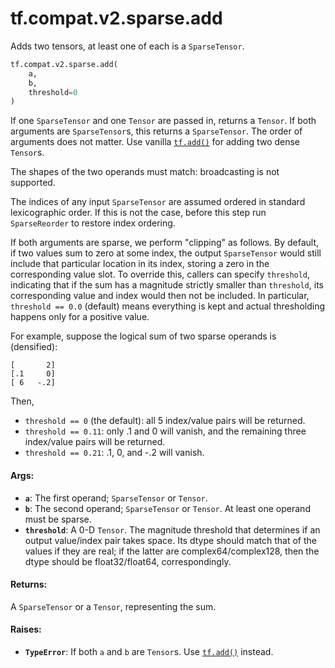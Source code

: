 <div itemscope itemtype="http://developers.google.com/ReferenceObject">
<meta itemprop="name" content="tf.compat.v2.sparse.add" />
<meta itemprop="path" content="Stable" />
</div>

# tf.compat.v2.sparse.add

Adds two tensors, at least one of each is a `SparseTensor`.

``` python
tf.compat.v2.sparse.add(
    a,
    b,
    threshold=0
)
```

<!-- Placeholder for "Used in" -->

If one `SparseTensor` and one `Tensor` are passed in, returns a `Tensor`.  If
both arguments are `SparseTensor`s, this returns a `SparseTensor`.  The order
of arguments does not matter.  Use vanilla <a href="../../../../tf/math/add.md"><code>tf.add()</code></a> for adding two dense
`Tensor`s.

The shapes of the two operands must match: broadcasting is not supported.

The indices of any input `SparseTensor` are assumed ordered in standard
lexicographic order.  If this is not the case, before this step run
`SparseReorder` to restore index ordering.

If both arguments are sparse, we perform "clipping" as follows.  By default,
if two values sum to zero at some index, the output `SparseTensor` would still
include that particular location in its index, storing a zero in the
corresponding value slot.  To override this, callers can specify `threshold`,
indicating that if the sum has a magnitude strictly smaller than `threshold`,
its corresponding value and index would then not be included.  In particular,
`threshold == 0.0` (default) means everything is kept and actual thresholding
happens only for a positive value.

For example, suppose the logical sum of two sparse operands is (densified):

    [       2]
    [.1     0]
    [ 6   -.2]

Then,

* `threshold == 0` (the default): all 5 index/value pairs will be
    returned.
* `threshold == 0.11`: only .1 and 0 will vanish, and the remaining three
    index/value pairs will be returned.
* `threshold == 0.21`: .1, 0, and -.2 will vanish.

#### Args:


* <b>`a`</b>: The first operand; `SparseTensor` or `Tensor`.
* <b>`b`</b>: The second operand; `SparseTensor` or `Tensor`. At least one operand
  must be sparse.
* <b>`threshold`</b>: A 0-D `Tensor`. The magnitude threshold that determines if an
  output value/index pair takes space. Its dtype should match that of the
  values if they are real; if the latter are complex64/complex128, then the
  dtype should be float32/float64, correspondingly.


#### Returns:

A `SparseTensor` or a `Tensor`, representing the sum.



#### Raises:


* <b>`TypeError`</b>: If both `a` and `b` are `Tensor`s.  Use <a href="../../../../tf/math/add.md"><code>tf.add()</code></a> instead.